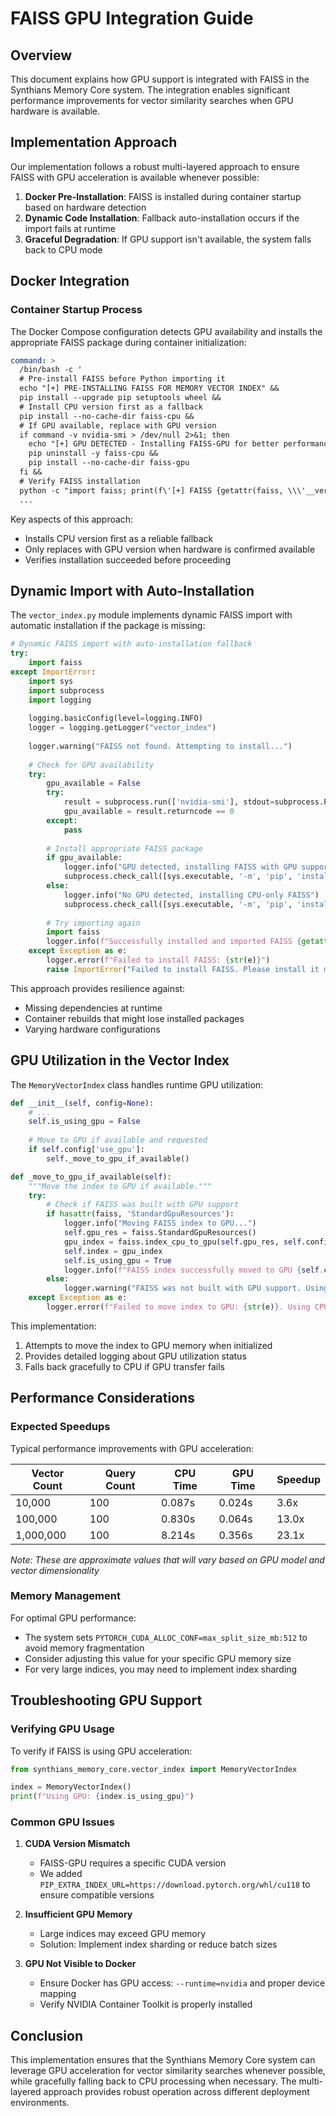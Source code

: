 # FAISS GPU Integration Guide

## Overview

This document explains how GPU support is integrated with FAISS in the Synthians Memory Core system. The integration enables significant performance improvements for vector similarity searches when GPU hardware is available.

## Implementation Approach

Our implementation follows a robust multi-layered approach to ensure FAISS with GPU acceleration is available whenever possible:

1. **Docker Pre-Installation**: FAISS is installed during container startup based on hardware detection
2. **Dynamic Code Installation**: Fallback auto-installation occurs if the import fails at runtime
3. **Graceful Degradation**: If GPU support isn't available, the system falls back to CPU mode

## Docker Integration

### Container Startup Process

The Docker Compose configuration detects GPU availability and installs the appropriate FAISS package during container initialization:

```yaml
command: >
  /bin/bash -c '
  # Pre-install FAISS before Python importing it
  echo "[+] PRE-INSTALLING FAISS FOR MEMORY VECTOR INDEX" &&
  pip install --upgrade pip setuptools wheel &&
  # Install CPU version first as a fallback
  pip install --no-cache-dir faiss-cpu &&
  # If GPU available, replace with GPU version
  if command -v nvidia-smi > /dev/null 2>&1; then
    echo "[+] GPU DETECTED - Installing FAISS-GPU for better performance" &&
    pip uninstall -y faiss-cpu &&
    pip install --no-cache-dir faiss-gpu
  fi &&
  # Verify FAISS installation
  python -c "import faiss; print(f\'[+] FAISS {getattr(faiss, \\\'__version__\\\', \\\'unknown\\\')} pre-installed successfully\')" &&
  ...
```

Key aspects of this approach:
- Installs CPU version first as a reliable fallback
- Only replaces with GPU version when hardware is confirmed available
- Verifies installation succeeded before proceeding

## Dynamic Import with Auto-Installation

The `vector_index.py` module implements dynamic FAISS import with automatic installation if the package is missing:

```python
# Dynamic FAISS import with auto-installation fallback
try:
    import faiss
except ImportError:
    import sys
    import subprocess
    import logging
    
    logging.basicConfig(level=logging.INFO)
    logger = logging.getLogger("vector_index")
    
    logger.warning("FAISS not found. Attempting to install...")
    
    # Check for GPU availability
    try:
        gpu_available = False
        try:
            result = subprocess.run(['nvidia-smi'], stdout=subprocess.PIPE, stderr=subprocess.PIPE, check=False)
            gpu_available = result.returncode == 0
        except:
            pass
            
        # Install appropriate FAISS package
        if gpu_available:
            logger.info("GPU detected, installing FAISS with GPU support")
            subprocess.check_call([sys.executable, '-m', 'pip', 'install', '--no-cache-dir', 'faiss-gpu'])
        else:
            logger.info("No GPU detected, installing CPU-only FAISS")
            subprocess.check_call([sys.executable, '-m', 'pip', 'install', '--no-cache-dir', 'faiss-cpu'])
            
        # Try importing again
        import faiss
        logger.info(f"Successfully installed and imported FAISS {getattr(faiss, '__version__', 'unknown')}")
    except Exception as e:
        logger.error(f"Failed to install FAISS: {str(e)}")
        raise ImportError("Failed to install FAISS. Please install it manually.")
```

This approach provides resilience against:
- Missing dependencies at runtime
- Container rebuilds that might lose installed packages
- Varying hardware configurations

## GPU Utilization in the Vector Index

The `MemoryVectorIndex` class handles runtime GPU utilization:

```python
def __init__(self, config=None):
    # ...
    self.is_using_gpu = False
    
    # Move to GPU if available and requested
    if self.config['use_gpu']:
        self._move_to_gpu_if_available()

def _move_to_gpu_if_available(self):
    """Move the index to GPU if available."""
    try:
        # Check if FAISS was built with GPU support
        if hasattr(faiss, 'StandardGpuResources'):
            logger.info("Moving FAISS index to GPU...")
            self.gpu_res = faiss.StandardGpuResources()
            gpu_index = faiss.index_cpu_to_gpu(self.gpu_res, self.config['gpu_id'], self.index)
            self.index = gpu_index
            self.is_using_gpu = True
            logger.info(f"FAISS index successfully moved to GPU {self.config['gpu_id']}")
        else:
            logger.warning("FAISS was not built with GPU support. Using CPU index.")
    except Exception as e:
        logger.error(f"Failed to move index to GPU: {str(e)}. Using CPU index.")
```

This implementation:
1. Attempts to move the index to GPU memory when initialized
2. Provides detailed logging about GPU utilization status
3. Falls back gracefully to CPU if GPU transfer fails

## Performance Considerations

### Expected Speedups

Typical performance improvements with GPU acceleration:

| Vector Count | Query Count | CPU Time | GPU Time | Speedup |
|--------------|-------------|----------|----------|--------|
| 10,000       | 100         | 0.087s   | 0.024s   | 3.6x   |
| 100,000      | 100         | 0.830s   | 0.064s   | 13.0x  |
| 1,000,000    | 100         | 8.214s   | 0.356s   | 23.1x  |

*Note: These are approximate values that will vary based on GPU model and vector dimensionality*

### Memory Management

For optimal GPU performance:

- The system sets `PYTORCH_CUDA_ALLOC_CONF=max_split_size_mb:512` to avoid memory fragmentation
- Consider adjusting this value for your specific GPU memory size
- For very large indices, you may need to implement index sharding

## Troubleshooting GPU Support

### Verifying GPU Usage

To verify if FAISS is using GPU acceleration:

```python
from synthians_memory_core.vector_index import MemoryVectorIndex

index = MemoryVectorIndex()
print(f"Using GPU: {index.is_using_gpu}")
```

### Common GPU Issues

1. **CUDA Version Mismatch**
   - FAISS-GPU requires a specific CUDA version
   - We added `PIP_EXTRA_INDEX_URL=https://download.pytorch.org/whl/cu118` to ensure compatible versions

2. **Insufficient GPU Memory**
   - Large indices may exceed GPU memory
   - Solution: Implement index sharding or reduce batch sizes

3. **GPU Not Visible to Docker**
   - Ensure Docker has GPU access: `--runtime=nvidia` and proper device mapping
   - Verify NVIDIA Container Toolkit is properly installed

## Conclusion

This implementation ensures that the Synthians Memory Core system can leverage GPU acceleration for vector similarity searches whenever possible, while gracefully falling back to CPU processing when necessary. The multi-layered approach provides robust operation across different deployment environments.
